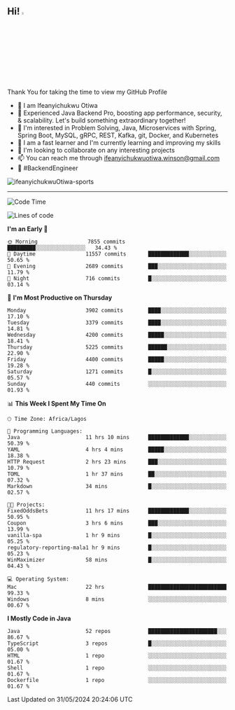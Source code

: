 <!-- BLOG-POST-LIST:START --><!-- BLOG-POST-LIST:END -->

## Hi! <img src="https://media.giphy.com/media/hvRJCLFzcasrR4ia7z/giphy.gif" width="4%"> 

Thank You for taking the time to view my GitHub Profile

- 👋 I am Ifeanyichukwu Otiwa
- 🚀 Experienced Java Backend Pro, boosting app performance, security, & scalability. Let's build something extraordinary together!
- 👀 I'm interested in Problem Solving, Java, Microservices with Spring, Spring Boot, MySQL, gRPC, REST, Kafka, git, Docker, and Kubernetes
- 🌱 I am a fast learner and I'm currently learning and improving my skills
- 💞️ I'm looking to collaborate on any interesting projects
- 📫 You can reach me through ifeanyichukwuotiwa.winson@gmail.com
- 🚀 #BackendEngineer

<p align="left" marginTop="10px"> <img src="https://komarev.com/ghpvc/?username=ifeanyichukwuOtiwa-sports&label=Profile%20views&color=0e75b6&style=for-the-badge" alt="ifeanyichukwuOtiwa-sports" /> </p>

***

<!--START_SECTION:waka-->
![Code Time](http://img.shields.io/badge/Code%20Time-2%2C585%20hrs%2033%20mins-blue)

![Lines of code](https://img.shields.io/badge/From%20Hello%20World%20I%27ve%20Written-5.8%20million%20lines%20of%20code-blue)

**I'm an Early 🐤** 

```text
🌞 Morning                7855 commits        █████████░░░░░░░░░░░░░░░░   34.43 % 
🌆 Daytime                11557 commits       █████████████░░░░░░░░░░░░   50.65 % 
🌃 Evening                2689 commits        ███░░░░░░░░░░░░░░░░░░░░░░   11.79 % 
🌙 Night                  716 commits         █░░░░░░░░░░░░░░░░░░░░░░░░   03.14 % 
```
📅 **I'm Most Productive on Thursday** 

```text
Monday                   3902 commits        ████░░░░░░░░░░░░░░░░░░░░░   17.10 % 
Tuesday                  3379 commits        ████░░░░░░░░░░░░░░░░░░░░░   14.81 % 
Wednesday                4200 commits        █████░░░░░░░░░░░░░░░░░░░░   18.41 % 
Thursday                 5225 commits        ██████░░░░░░░░░░░░░░░░░░░   22.90 % 
Friday                   4400 commits        █████░░░░░░░░░░░░░░░░░░░░   19.28 % 
Saturday                 1271 commits        █░░░░░░░░░░░░░░░░░░░░░░░░   05.57 % 
Sunday                   440 commits         ░░░░░░░░░░░░░░░░░░░░░░░░░   01.93 % 
```


📊 **This Week I Spent My Time On** 

```text
🕑︎ Time Zone: Africa/Lagos

💬 Programming Languages: 
Java                     11 hrs 10 mins      █████████████░░░░░░░░░░░░   50.39 % 
YAML                     4 hrs 4 mins        █████░░░░░░░░░░░░░░░░░░░░   18.38 % 
HTTP Request             2 hrs 23 mins       ███░░░░░░░░░░░░░░░░░░░░░░   10.79 % 
TOML                     1 hr 37 mins        ██░░░░░░░░░░░░░░░░░░░░░░░   07.32 % 
Markdown                 34 mins             █░░░░░░░░░░░░░░░░░░░░░░░░   02.57 % 

🐱‍💻 Projects: 
FixedOddsBets            11 hrs 17 mins      █████████████░░░░░░░░░░░░   50.95 % 
Coupon                   3 hrs 6 mins        ███░░░░░░░░░░░░░░░░░░░░░░   13.99 % 
vanilla-spa              1 hr 9 mins         █░░░░░░░░░░░░░░░░░░░░░░░░   05.25 % 
regulatory-reporting-mala1 hr 9 mins         █░░░░░░░░░░░░░░░░░░░░░░░░   05.23 % 
WinMaximizer             58 mins             █░░░░░░░░░░░░░░░░░░░░░░░░   04.43 % 

💻 Operating System: 
Mac                      22 hrs              █████████████████████████   99.33 % 
Windows                  8 mins              ░░░░░░░░░░░░░░░░░░░░░░░░░   00.67 % 
```

**I Mostly Code in Java** 

```text
Java                     52 repos            ██████████████████████░░░   86.67 % 
TypeScript               3 repos             █░░░░░░░░░░░░░░░░░░░░░░░░   05.00 % 
HTML                     1 repo              ░░░░░░░░░░░░░░░░░░░░░░░░░   01.67 % 
Shell                    1 repo              ░░░░░░░░░░░░░░░░░░░░░░░░░   01.67 % 
Dockerfile               1 repo              ░░░░░░░░░░░░░░░░░░░░░░░░░   01.67 % 
```




 Last Updated on 31/05/2024 20:24:06 UTC
<!--END_SECTION:waka-->

<!--
<p align="center">
![trophy](https://github-profile-trophy.vercel.app/?username=ifeanyichukwuOtiwa-sports&theme=onedark) (https://github.com/ryo-ma/github-profile-trophy)
</p>
-->

<!---
ifeanyi-otiwa/ifeanyi-otiwa is a ✨ special ✨ repository because its `README.md` (this file) appears on your GitHub profile.
You can click the Preview link to take a look at your changes.
--->
